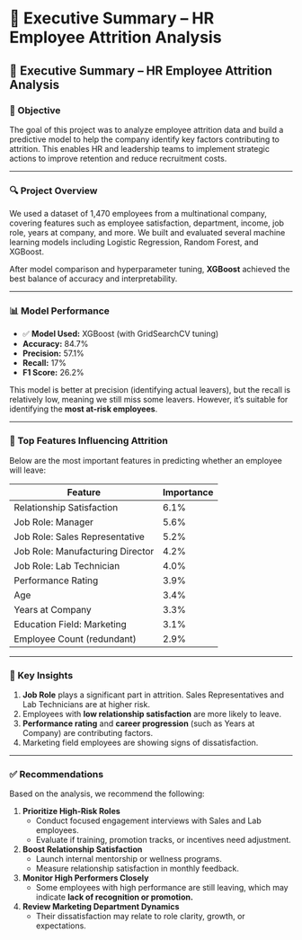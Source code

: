 # 📄 Executive Summary – HR Employee Attrition Analysis

## 📄 Executive Summary – HR Employee Attrition Analysis

### 🎯 Objective

The goal of this project was to analyze employee attrition data and build a predictive model to help the company identify key factors contributing to attrition. This enables HR and leadership teams to implement strategic actions to improve retention and reduce recruitment costs.

---

### 🔍 Project Overview

We used a dataset of 1,470 employees from a multinational company, covering features such as employee satisfaction, department, income, job role, years at company, and more. We built and evaluated several machine learning models including Logistic Regression, Random Forest, and XGBoost.

After model comparison and hyperparameter tuning, **XGBoost** achieved the best balance of accuracy and interpretability.

---

### 📊 Model Performance

- ✅ **Model Used:** XGBoost (with GridSearchCV tuning)
- **Accuracy:** 84.7%
- **Precision:** 57.1%
- **Recall:** 17%
- **F1 Score:** 26.2%

This model is better at precision (identifying actual leavers), but the recall is relatively low, meaning we still miss some leavers. However, it’s suitable for identifying the **most at-risk employees**.

---

### 🧠 Top Features Influencing Attrition

Below are the most important features in predicting whether an employee will leave:

| Feature | Importance |
| --- | --- |
| Relationship Satisfaction | 6.1% |
| Job Role: Manager | 5.6% |
| Job Role: Sales Representative | 5.2% |
| Job Role: Manufacturing Director | 4.2% |
| Job Role: Lab Technician | 4.0% |
| Performance Rating | 3.9% |
| Age | 3.4% |
| Years at Company | 3.3% |
| Education Field: Marketing | 3.1% |
| Employee Count (redundant) | 2.9% |

---

### 📌 Key Insights

1. **Job Role** plays a significant part in attrition. Sales Representatives and Lab Technicians are at higher risk.
2. Employees with **low relationship satisfaction** are more likely to leave.
3. **Performance rating** and **career progression** (such as Years at Company) are contributing factors.
4. Marketing field employees are showing signs of dissatisfaction.

---

### ✅ Recommendations

Based on the analysis, we recommend the following:

1. **Prioritize High-Risk Roles**
    - Conduct focused engagement interviews with Sales and Lab employees.
    - Evaluate if training, promotion tracks, or incentives need adjustment.
2. **Boost Relationship Satisfaction**
    - Launch internal mentorship or wellness programs.
    - Measure relationship satisfaction in monthly feedback.
3. **Monitor High Performers Closely**
    - Some employees with high performance are still leaving, which may indicate **lack of recognition or promotion.**
4. **Review Marketing Department Dynamics**
    - Their dissatisfaction may relate to role clarity, growth, or expectations.